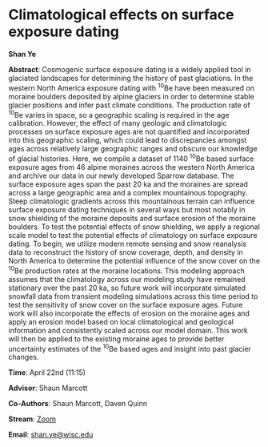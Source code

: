 # Climatological effects on surface exposure dating

**Shan Ye**

**Abstract**: Cosmogenic surface exposure dating is a widely applied tool in glaciated landscapes for determining the history of past glaciations. In the western North America exposure dating with <sup>10</sup>Be have been measured on moraine boulders deposited by alpine glaciers in order to determine stable glacier positions and infer past climate conditions. The production rate of <sup>10</sup>Be varies in space, so a geographic scaling is required in the age calibration. However, the effect of many geologic and climatologic processes on surface exposure ages are not quantified and incorporated into this geographic scaling, which could lead to discrepancies amongst ages across relatively large geographic ranges and obscure our knowledge of glacial histories. Here, we compile a dataset of 1140 <sup>10</sup>Be based surface exposure ages from 46 alpine moraines across the western North America and archive our data in our newly developed Sparrow database.  The surface exposure ages span the past 20 ka and the moraines are spread across a large geographic area and a complex mountainous topography. Steep climatologic gradients across this mountainous terrain can influence surface exposure dating techniques in several ways but most notably in snow shielding of the moraine deposits and surface erosion of the moraine boulders. To test the potential effects of snow shielding, we apply a regional scale model to test the potential effects of climatology on surface exposure dating. To begin, we utilize modern remote sensing and snow reanalysis data to reconstruct the history of snow coverage, depth, and density in North America to determine the potential influence of the snow cover on the <sup>10</sup>Be production rates at the moraine locations. This modeling approach assumes that the climatology across our modeling study have remained stationary over the past 20 ka, so future work will incorporate simulated snowfall data from transient modeling simulations across this time period to test the sensitivity of snow cover on the surface exposure ages. Future work will also incorporate the effects of erosion on the moraine ages and apply an erosion model based on local climatological and geological information and consistently scaled across our model domain. This work will then be applied to the existing moraine ages to provide better uncertainty estimates of the <sup>10</sup>Be based ages and insight into past glacier changes.


**Time**: April 22nd (11:15)

**Advisor**: Shaun Marcott

**Co-Authors**: Shaun Marcott, Daven Quinn

**Stream**: [Zoom](https://uwmadison.zoom.us/j/99393574894)

**Email**: [shan.ye@wisc.edu](mailto:shan.ye@wisc.edu)
